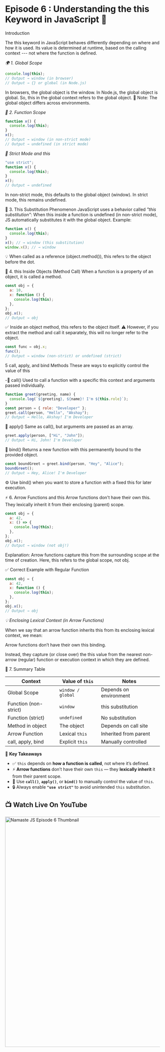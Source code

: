 # Episode 6 : Understanding the this Keyword in JavaScript 🧭

Introduction

The this keyword in JavaScript behaves differently depending on where
and how it is used. Its value is determined at runtime, based on the
calling context --- not where the function is defined.

_🌍 1. Global Scope_

```js
console.log(this);
// Output → window (in browser)
// Output → {} or global (in Node.js)
```

In browsers, the global object is the window. In Node.js, the global
object is global. So, this in the global context refers to the global
object. 🧠 Note: The global object differs across environments.

_🧩 2. Function Scope_

```js
function x() {
  console.log(this);
}
x();
// Output → window (in non-strict mode)
// Output → undefined (in strict mode)
```

_🚨 Strict Mode and this_

```js
"use strict";
function x() {
  console.log(this);
}
x();
// Output → undefined
```

In non-strict mode, this defaults to the global object (window). In
strict mode, this remains undefined.

🔄 3. This Substitution Phenomenon JavaScript uses a behavior called
_"this substitution"_: When this inside a function is undefined (in
non-strict mode), JS automatically substitutes it with the global
object. Example:

```js
function x() {
  console.log(this);
}
x(); // → window (this substitution)
window.x(); // → window
```

💡 When called as a reference (object.method()), this refers to the
object before the dot.

🧱 4. this Inside Objects (Method Call) When a function is a property of
an object, it is called a method.

```js
const obj = {
  a: 10,
  x: function () {
    console.log(this);
  },
};
obj.x();
// Output → obj
```

✅ Inside an object method, this refers to the object itself. ⚠️
However, if you extract the method and call it separately, this will no
longer refer to the object.

```js
const func = obj.x;
func();
// Output → window (non-strict) or undefined (strict)
```

5 call, apply, and bind Methods These are ways to explicitly control
the value of this

-🧩 call() Used to call a function with a specific this context and
arguments passed individually.

```js
function greet(greeting, name) {
  console.log(`${greeting}, ${name}! I'm ${this.role}`);
}
const person = { role: "Developer" };
greet.call(person, "Hello", "Akshay");
// Output → Hello, Akshay! I'm Developer
```

🧩 apply() Same as call(), but arguments are passed as an array.

```js
greet.apply(person, ["Hi", "John"]);
// Output → Hi, John! I'm Developer
```

🧩 bind() Returns a new function with this permanently bound to the
provided object.

```js
const boundGreet = greet.bind(person, "Hey", "Alice");
boundGreet();
// Output → Hey, Alice! I'm Developer
```

⚙️ Use bind() when you want to store a function with a fixed this for
later execution.

⚡ 6. Arrow Functions and this Arrow functions don't have their own
this. They lexically inherit it from their enclosing (parent) scope.

```js
const obj = {
  a: 42,
  x: () => {
    console.log(this);
  },
};
obj.x();
// Output → window (not obj!)
```

Explanation: Arrow functions capture this from the surrounding scope at
the time of creation. Here, this refers to the global scope, not obj.

✅ Correct Example with Regular Function

```js
const obj = {
  a: 42,
  x: function () {
    console.log(this);
  },
};
obj.x();
// Output → obj
```

_💡 Enclosing Lexical Context (in Arrow Functions)_

When we say that an arrow function inherits this from its enclosing lexical context, we mean:

Arrow functions don’t have their own this binding.

Instead, they capture (or close over) the this value from the nearest non-arrow (regular) function or execution context in which they are defined.

🧠 7. Summary Table

| Context               | Value of `this`   | Notes                  |
| --------------------- | ----------------- | ---------------------- |
| Global Scope          | `window / global` | Depends on environment |
| Function (non-strict) | `window`          | this substitution      |
| Function (strict)     | `undefined`       | No substitution        |
| Method in object      | The object        | Depends on call site   |
| Arrow Function        | Lexical `this`    | Inherited from parent  |
| call, apply, bind     | Explicit `this`   | Manually controlled    |

🎯 **Key Takeaways**

- ✅ `this` depends on **how a function is called**, not where it’s defined.
- ⚡ **Arrow functions** don’t have their own `this` — they **lexically inherit** it from their parent scope.
- 🧩 Use **`call()`**, **`apply()`**, or **`bind()`** to manually control the value of `this`.
- 🔒 Always enable **`"use strict"`** to avoid unintended `this` substitution.

## 📺 Watch Live On YouTube

<a href="https://www.youtube.com/watch?v=9T4z98JcHR0&list=PLxnjbfm5MCHFbRlyVCAqpJFdIzPN_IPID" target="_blank">
  <img src="https://img.youtube.com/vi/9T4z98JcHR0/maxresdefault.jpg" width="750" alt="Namaste JS Episode 6 Thumbnail" />
</a>
